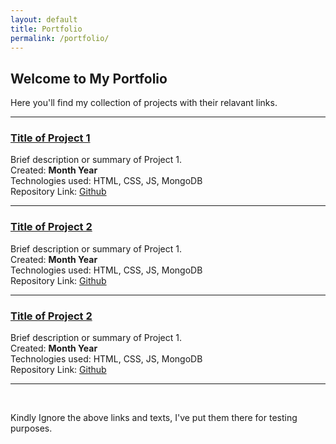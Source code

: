 ```yaml
---
layout: default
title: Portfolio
permalink: /portfolio/
---
```


## Welcome to My Portfolio

Here you'll find my collection of projects with their relavant links.  <br>

---


### [Title of Project 1](https://link-to-Project1.com)  
Brief description or summary of Project 1.<br>
Created: **Month Year**<br>
Technologies used: HTML, CSS, JS, MongoDB <br>
Repository Link: [Github](https://link-to-Project1.com)

---

### [Title of Project 2](https://link-to-Project1.com)  
Brief description or summary of Project 1.<br>
Created: **Month Year**<br>
Technologies used: HTML, CSS, JS, MongoDB <br>
Repository Link: [Github](https://link-to-Project1.com)

---

### [Title of Project 2](https://link-to-Project1.com)  
Brief description or summary of Project 1.<br>
Created: **Month Year**<br>
Technologies used: HTML, CSS, JS, MongoDB <br>
Repository Link: [Github](https://link-to-Project1.com)
    
---
<br>

Kindly Ignore the above links and texts, I've put them there for testing purposes.